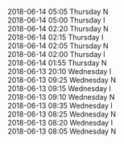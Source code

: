 2018-06-14 05:05 Thursday  N  
2018-06-14 05:00 Thursday  I  
2018-06-14 02:20 Thursday  N  
2018-06-14 02:15 Thursday  I  
2018-06-14 02:05 Thursday  N  
2018-06-14 02:00 Thursday  I  
2018-06-14 01:55 Thursday  N  
2018-06-13 20:10 Wednesday  I  
2018-06-13 09:25 Wednesday  N  
2018-06-13 09:15 Wednesday  I  
2018-06-13 09:10 Wednesday  N  
2018-06-13 08:35 Wednesday  I  
2018-06-13 08:25 Wednesday  N  
2018-06-13 08:20 Wednesday  I  
2018-06-13 08:05 Wednesday  N  
